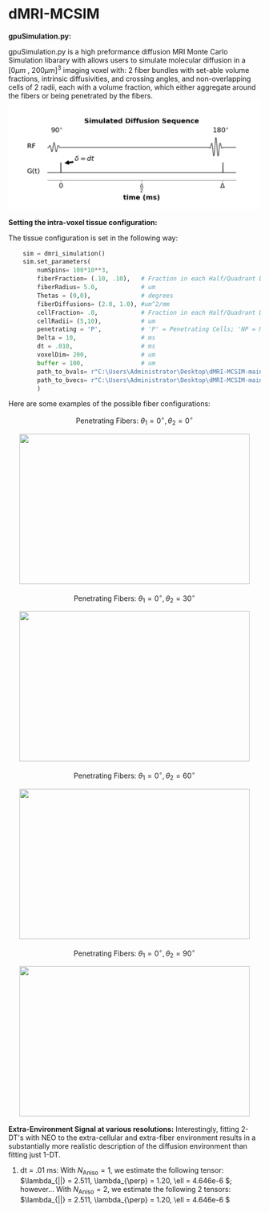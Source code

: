 # dMRI-MCSIM

__gpuSimulation.py:__

gpuSimulation.py is a high preformance diffusion MRI Monte Carlo Simulation libarary with allows users to simulate molecular diffusion in a $[0 \mu m \text{ , } 200\mu m]^{3}$ imaging voxel with: 2 fiber bundles with set-able volume fractions, intrinsic diffusivities, and crossing angles, and non-overlapping cells of 2 radii, each with a volume fraction, which either aggregate around the fibers or being penetrated by the fibers. 
![My Image](figures_for_mcsim/diff_sequence.png)

__Setting the intra-voxel tissue configuration:__

The tissue configuration is set in the following way:
```Python
    sim = dmri_simulation()
    sim.set_parameters(
        numSpins= 100*10**3,
        fiberFraction= (.10, .10),   # Fraction in each Half/Quadrant Depending on 'P'/'NP'
        fiberRadius= 5.0,            # um
        Thetas = (0,0),              # degrees
        fiberDiffusions= (2.0, 1.0), #um^2/mm
        cellFraction= .0,            # Fraction in each Half/Quadrant Depending on 'P'/'NP'
        cellRadii= (5,10),           # um
        penetrating = 'P',           # 'P' = Penetrating Cells; 'NP = Non-Penetrating Cells 
        Delta = 10,                  # ms 
        dt = .010,                   # ms 
        voxelDim= 200,               # um
        buffer = 100,                # um
        path_to_bvals= r"C:\Users\Administrator\Desktop\dMRI-MCSIM-main\Gradients\DBSI99\bval",
        path_to_bvecs= r"C:\Users\Administrator\Desktop\dMRI-MCSIM-main\Gradients\DBSI99\bvec"
        )   
```
Here are some examples of the possible fiber configurations:

$$ \text{Penetrating Fibers: } \theta_{1} = 0^{\circ}, \theta_{2} = 0^{\circ} $$

<p align="center">
  <img width="460" height="300" src="https://github.com/jacobblum/dMRI-MCSIM/blob/main/figures_for_mcsim/Penetrating_(0%2C0).png">
</p>

$$ \text{Penetrating Fibers: } \theta_{1} = 0^{\circ}, \theta_{2} = 30^{\circ} $$

<p align="center">
  <img width="460" height="300" src="https://github.com/jacobblum/dMRI-MCSIM/blob/main/figures_for_mcsim/Penetrating_(0%2C30).png">
</p>


$$ \text{Penetrating Fibers: } \theta_{1} = 0^{\circ}, \theta_{2} = 60^{\circ} $$

<p align="center">
  <img width="460" height="300" src="https://github.com/jacobblum/dMRI-MCSIM/blob/main/figures_for_mcsim/Penetrating_(0%2C60).png">
</p>

$$ \text{Penetrating Fibers: } \theta_{1} = 0^{\circ}, \theta_{2} = 90^{\circ} $$

<p align="center">
  <img width="460" height="300" src="https://github.com/jacobblum/dMRI-MCSIM/blob/main/figures_for_mcsim/Penetrating_(0%2C90).png">
</p>


__Extra-Environment Signal at various resolutions:__
Interestingly, fitting 2-DT's with NEO to the extra-cellular and extra-fiber environment results in a substantially more realistic description of the diffusion environment than fitting just 1-DT.
1. dt = .01 ms: With $N_{\text{Aniso}} = 1$, we estimate the following tensor: $\lambda_{||} = 2.511, \lambda_{\perp} = 1.20, \ell = 4.646e-6 $; however...
With $N_{\text{Aniso}} = 2$, we estimate the following 2 tensors: $\lambda_{||} = 2.511, \lambda_{\perp} = 1.20, \ell = 4.646e-6 $





